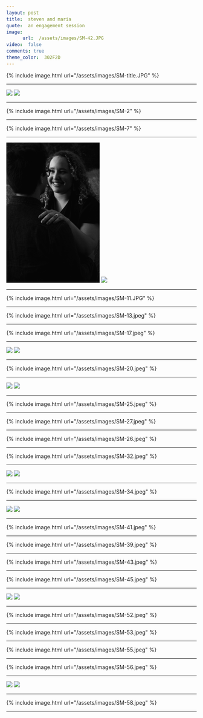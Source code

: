 ```yaml
---
layout: post
title:  steven and maria
quote:  an engagement session
image:
      url:  /assets/images/SM-42.JPG
video:  false
comments: true
theme_color:  302F2D
---
```


{% include image.html url="/assets/images/SM-title.JPG" %}

***

<section>
	<img width="49%" src="/assets/images/SM-1.JPG">
	<img width="49%" src="/assets/images/SM-3.JPG">
</section>

***

{% include image.html url="/assets/images/SM-2" %}

***

{% include image.html url="/assets/images/SM-7" %}

***

<section>
	<img width="49%" src="/assets/images/SM-9.JPG">
	<img width="49%" src="/assets/images/SM-10.JPG">
</section>

***

{% include image.html url="/assets/images/SM-11.JPG" %}

***

{% include image.html url="/assets/images/SM-13.jpeg" %}

***

{% include image.html url="/assets/images/SM-17.jpeg" %}

***

<section>
	<img width="49%" src="/assets/images/SM-16.JPG">
	<img width="49%" src="/assets/images/SM-18.JPG">
</section>

***

{% include image.html url="/assets/images/SM-20.jpeg" %}

***

<section>
	<img width="49%" src="/assets/images/SM-22.JPG">
	<img width="49%" src="/assets/images/SM-23.JPG">
</section>

***

{% include image.html url="/assets/images/SM-25.jpeg" %}

***

{% include image.html url="/assets/images/SM-27.jpeg" %}

***

{% include image.html url="/assets/images/SM-26.jpeg" %}

***

{% include image.html url="/assets/images/SM-32.jpeg" %}

***

<section>
	<img width="49%" src="/assets/images/SM-31.JPG">
	<img width="49%" src="/assets/images/SM-35.JPG">
</section>

***

{% include image.html url="/assets/images/SM-34.jpeg" %}

***

<section>
	<img width="49%" src="/assets/images/SM-37.JPG">
	<img width="49%" src="/assets/images/SM-38.JPG">
</section>

***

{% include image.html url="/assets/images/SM-41.jpeg" %}

***

{% include image.html url="/assets/images/SM-39.jpeg" %}

***

{% include image.html url="/assets/images/SM-43.jpeg" %}

***

{% include image.html url="/assets/images/SM-45.jpeg" %}

***

<section>
	<img width="49%" src="/assets/images/SM-50.JPG">
	<img width="49%" src="/assets/images/SM-51.JPG">
</section>

***

{% include image.html url="/assets/images/SM-52.jpeg" %}

***

{% include image.html url="/assets/images/SM-53.jpeg" %}

***

{% include image.html url="/assets/images/SM-55.jpeg" %}

***

{% include image.html url="/assets/images/SM-56.jpeg" %}

***

<section>
	<img width="49%" src="/assets/images/SM-57.JPG">
	<img width="49%" src="/assets/images/SM-60.JPG">
</section>

***

{% include image.html url="/assets/images/SM-58.jpeg" %}

***
